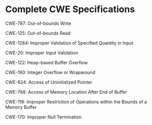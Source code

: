 

# Complete CWE Specifications

CWE-787: Out-of-bounds Write

CWE-125: Out-of-bounds Read

CWE-1284: Improper Validation of Specified Quantity in Input

CWE-20: Improper Input Validation

CWE-122: Heap-based Buffer Overflow

CWE-190: Integer Overflow or Wraparound

CWE-824: Access of Uninitialized Pointer

CWE-788: Access of Memory Location After End of Buffer

CWE-119: Improper Restriction of Operations within the Bounds of a Memory Buffer

CWE-170: Improper Null Termination